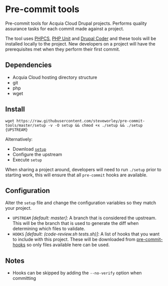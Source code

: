 # Pre-commit tools

Pre-commit tools for Acquia Cloud Drupal projects. Performs quality assurance tasks for each commit made against a project.

The tool uses [PHPCS][1], [PHP Unit][2] and [Drupal Coder][3] and these tools will be installed locally to the project. New developers on a project will have the prerequisites met when they perform their first commit.

## Dependencies

- Acquia Cloud hosting directory structure
- git
- php
- wget

## Install

```
wget https://raw.githubusercontent.com/steveworley/pre-commit-tools/master/setup -v -O setup && chmod +x ./setup && ./setup {UPSTREAM}
```

Alternatively:

- Download [`setup`][4]
- Configure the upstream
- Execute `setup`

When sharing a project around, developers will need to run `./setup` prior to starting work, this will ensure that all `pre-commit` hooks are available.

## Configuration

Alter the `setup` file and change the configuration variables so they match your project.

- `UPSTREAM` _[default: master]_: A branch that is considered the upstream. This will be the branch that is used to generate the diff when determining which files to validate.
- `HOOKS` _[default: (code-review.sh tests.sh)]_: A list of hooks that you want to include with this project. These will be downloaded from [pre-commit-hooks][5] so only files available here can be used.

## Notes

- Hooks can be skipped by adding the `--no-verify` option when committing

[1]: https://github.com/squizlabs/PHP_CodeSniffer
[2]: https://github.com/sebastianbergmann/phpunit
[3]: https://packagist.org/packages/drupal/coder
[4]: https://raw.githubusercontent.com/steveworley/pre-commit-tools/master/setup
[5]: https://github.com/steveworley/pre-commit-tools/tree/master/pre-commit-hooks
